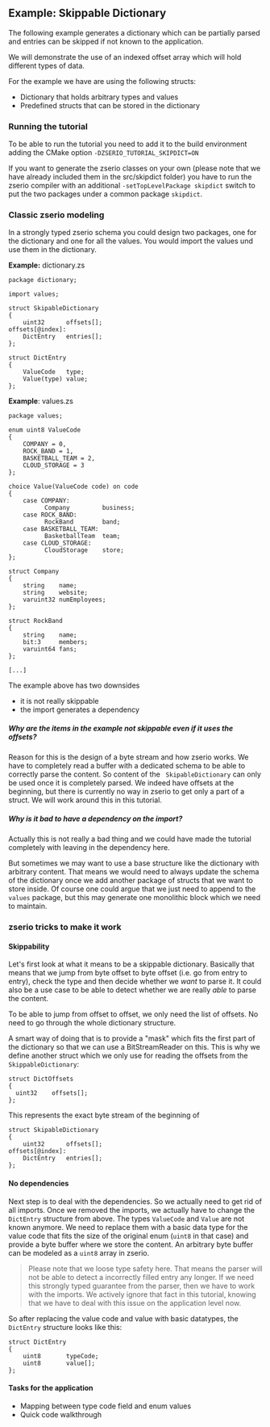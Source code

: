 ## Example: Skippable Dictionary

The following example generates a dictionary which can be partially parsed and entries can be skipped if not known to the application.

We will demonstrate the use of an indexed offset array which will hold different types of data.

For the example we have are using the following structs:
- Dictionary that holds arbitrary types and values
- Predefined structs that can be stored in the dictionary

### Running the tutorial

To be able to run the tutorial you need to add it to the build environment adding the CMake option `-DZSERIO_TUTORIAL_SKIPDICT=ON`

If you want to generate the zserio classes on your own (please note that we have already included them in the src/skipdict folder) you have to run the zserio compiler with an additional `-setTopLevelPackage skipdict` switch to put the two packages under a common package `skipdict`.

### Classic zserio modeling

In a strongly typed zserio schema you could design two packages, one for the dictionary and one for all the values. You would import the values und use them in the dictionary.

**Example:** dictionary.zs
```
package dictionary;

import values;

struct SkipableDictionary
{
    uint32      offsets[];
offsets[@index]:
    DictEntry   entries[];
};

struct DictEntry
{
    ValueCode   type;
    Value(type) value;
};
```
**Example**: values.zs
```
package values;

enum uint8 ValueCode
{
    COMPANY = 0,
    ROCK_BAND = 1,
    BASKETBALL_TEAM = 2,
    CLOUD_STORAGE = 3
};

choice Value(ValueCode code) on code
{
    case COMPANY:
          Company         business;
    case ROCK_BAND:
          RockBand        band;
    case BASKETBALL_TEAM:
          BasketballTeam  team;
    case CLOUD_STORAGE:
          CloudStorage    store;
};

struct Company
{
    string    name;
    string    website;
    varuint32 numEmployees;
};

struct RockBand
{
    string    name;
    bit:3     members;
    varuint64 fans;
};

[...]
```

The example above has two downsides
- it is not really skippable
- the import generates a dependency

##### Why are the items in the example not skippable even if it uses the offsets?

Reason for this is the design of a byte stream and how zserio works. We have to completely read a buffer with a dedicated schema to be able to correctly parse the content. So content of the  ` SkipableDictionary` can only be used once it is completely parsed. We indeed have offsets at the beginning, but there is currently no way in zserio to get only a part of a struct. We will work around this in this tutorial.

##### Why is it bad to have a dependency on the import?

Actually this is not really a bad thing and we could have made the tutorial completely with leaving in the dependency here.

But sometimes we may want to use a base structure like the dictionary with arbitrary content. That means we would need to always update the schema of the dictionary once we add another package of structs that we want to store inside. Of course one could argue that we just need to append to the `values` package, but this may generate one monolithic block which we need to maintain.

### zserio tricks to make it work

#### Skippability

Let's first look at what it means to be a skippable dictionary. Basically that means that we jump from byte offset to byte offset (i.e. go from entry to entry), check the type and then decide whether we *want* to parse it. It could also be a use case to be able to detect whether we are really *able* to parse the content.

To be able to jump from offset to offset, we only need the list of offsets. No need to go through the whole dictionary structure.

A smart way of doing that is to provide a "mask" which fits the first part of the dictionary so that we can use a BitStreamReader on this. This is why we define another struct which we only use for reading the offsets from the `SkippableDictionary`:
```
struct DictOffsets
{
  uint32    offsets[];
};
```
This represents the exact byte stream of the beginning of
```
struct SkipableDictionary
{
    uint32      offsets[];
offsets[@index]:
    DictEntry   entries[];
};
```

#### No dependencies

Next step is to deal with the dependencies. So we actually need to get rid of all imports. Once we removed the imports, we actually have to change the `DictEntry` structure from above. The types `ValueCode` and `Value` are not known anymore. We need to replace them with a basic data type for the value code that fits the size of the original enum (`uint8` in that case) and provide a byte buffer where we store the content. An arbitrary byte buffer can be modeled as a `uint8` array in zserio.

>Please note that we loose type safety here. That means the parser will not be able to detect a incorrectly filled entry any longer. If we need this strongly typed guarantee from the parser, then we have to work with the imports. We actively ignore that fact in this tutorial, knowing that we have to deal with this issue on the application level now.

So after replacing the value code and value with basic datatypes, the `DictEntry` structure looks like this:

```
struct DictEntry
{
    uint8       typeCode;
    uint8       value[];
};
```




#### Tasks for the application

- Mapping between type code field and enum values
- Quick code walkthrough
